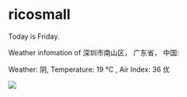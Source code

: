 # ricosmall

Today is Friday.

Weather infomation of 深圳市南山区， 广东省， 中国: 

Weather: 阴, Temperature: 19 ℃ , Air Index: 36 优

<img src="https://github-readme-stats.vercel.app/api?username=ricosmall&show_icons=true" />

